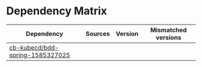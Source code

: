 # Dependency Matrix

Dependency | Sources | Version | Mismatched versions
---------- | ------- | ------- | -------------------
[cb-kubecd/bdd-spring-1585327025](https://github.com/cb-kubecd/bdd-spring-1585327025.git) |  | []() | 
